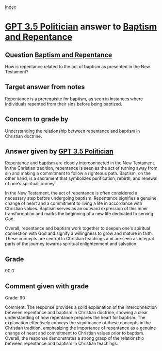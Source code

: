 
[Index](../../index.md)
# [GPT 3.5 Politician](../../answering_models/GPT_3.5_Politician.md) answer to [Baptism and Repentance](../../questions/Baptism_and_Repentance.md)

## Question [Baptism and Repentance](../../questions/Baptism_and_Repentance.md)
How is repentance related to the act of baptism as presented in the New Testament?

## Target answer from notes
Repentance is a prerequisite for baptism, as seen in instances where individuals repented from their sins before being baptized.

## Concern to grade by
Understanding the relationship between repentance and baptism in Christian doctrine.

## Answer given by [GPT 3.5 Politician](../../answering_models/GPT_3.5_Politician.md)
Repentance and baptism are closely interconnected in the New Testament. In the Christian tradition, repentance is seen as the act of turning away from sin and making a commitment to follow a righteous path. Baptism, on the other hand, is a sacrament that symbolizes purification, rebirth, and renewal of one's spiritual journey.

In the New Testament, the act of repentance is often considered a necessary step before undergoing baptism. Repentance signifies a genuine change of heart and a commitment to living a life in accordance with Christian values. Baptism serves as an outward expression of this inner transformation and marks the beginning of a new life dedicated to serving God.

Overall, repentance and baptism work together to deepen one's spiritual connection with God and signify a willingness to grow and mature in faith. These concepts are central to Christian teachings and are seen as integral parts of the journey towards spiritual enlightenment and salvation.

## Grade
90.0

## Comment given with grade
Grade: 90

Comment: The response provides a solid explanation of the interconnection between repentance and baptism in Christian doctrine, showing a clear understanding of how repentance prepares the heart for baptism. The explanation effectively conveys the significance of these concepts in the Christian tradition, emphasizing the importance of repentance as a genuine change of heart and commitment to Christian values prior to baptism. Overall, the response demonstrates a strong grasp of the relationship between repentance and baptism in Christian teachings.
